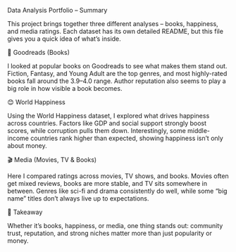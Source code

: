 Data Analysis Portfolio – Summary

This project brings together three different analyses – books, happiness, and media ratings. Each dataset has its own detailed README, but this file gives you a quick idea of what’s inside.

📖 Goodreads (Books)

I looked at popular books on Goodreads to see what makes them stand out. Fiction, Fantasy, and Young Adult are the top genres, and most highly-rated books fall around the 3.9–4.0 range. Author reputation also seems to play a big role in how visible a book becomes.

😊 World Happiness

Using the World Happiness dataset, I explored what drives happiness across countries. Factors like GDP and social support strongly boost scores, while corruption pulls them down. Interestingly, some middle-income countries rank higher than expected, showing happiness isn’t only about money.

🎬 Media (Movies, TV & Books)

Here I compared ratings across movies, TV shows, and books. Movies often get mixed reviews, books are more stable, and TV sits somewhere in between. Genres like sci-fi and drama consistently do well, while some “big name” titles don’t always live up to expectations.

🚀 Takeaway

Whether it’s books, happiness, or media, one thing stands out: community trust, reputation, and strong niches matter more than just popularity or money.
